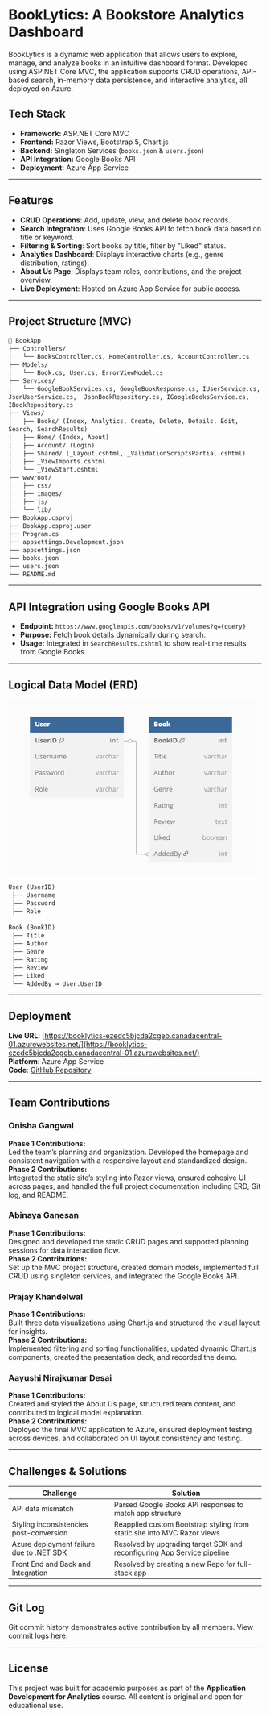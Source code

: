 
# BookLytics: A Bookstore Analytics Dashboard  
BookLytics is a dynamic web application that allows users to explore, manage, and analyze books in an intuitive dashboard format. Developed using ASP.NET Core MVC, the application supports CRUD operations, API-based search, in-memory data persistence, and interactive analytics, all deployed on Azure.  

## Tech Stack
- **Framework:** ASP.NET Core MVC  
- **Frontend:** Razor Views, Bootstrap 5, Chart.js  
- **Backend:** Singleton Services (`books.json` & `users.json`)  
- **API Integration:** Google Books API  
- **Deployment:** Azure App Service  

---

## Features
- **CRUD Operations**: Add, update, view, and delete book records.  
- **Search Integration**: Uses Google Books API to fetch book data based on title or keyword.  
- **Filtering & Sorting**: Sort books by title, filter by "Liked" status.  
- **Analytics Dashboard**: Displays interactive charts (e.g., genre distribution, ratings).  
- **About Us Page**: Displays team roles, contributions, and the project overview.  
- **Live Deployment**: Hosted on Azure App Service for public access.  

---

## Project Structure (MVC)  
```
📂 BookApp
├── Controllers/
│   └── BooksController.cs, HomeController.cs, AccountController.cs
├── Models/
│   └── Book.cs, User.cs, ErrorViewModel.cs
├── Services/
│   └── GoogleBookServices.cs, GoogleBookResponse.cs, IUserService.cs, JsonUserService.cs,	JsonBookRepository.cs, IGoogleBooksService.cs, IBookRepository.cs
├── Views/
│   ├── Books/ (Index, Analytics, Create, Delete, Details, Edit, Search, SearchResults)
│   ├── Home/ (Index, About)
|   ├── Account/ (Login)
|   ├── Shared/ (_Layout.cshtml, _ValidationScriptsPartial.cshtml) 
|   ├── _ViewImports.cshtml
│   └── _ViewStart.cshtml
├── wwwroot/
│   ├── css/
│   ├── images/
│   ├── js/
│   └── lib/
├── BookApp.csproj
├── BookApp.csproj.user
├── Program.cs
├──	appsettings.Development.json
├──	appsettings.json
├──	books.json
├──	users.json
└──	README.md
```

---

## API Integration using Google Books API  
- **Endpoint:** `https://www.googleapis.com/books/v1/volumes?q={query}`  
- **Purpose:** Fetch book details dynamically during search.  
- **Usage:** Integrated in `SearchResults.cshtml` to show real-time results from Google Books.  

---

## Logical Data Model (ERD)  
![BookLytics ERD](wwwroot/assets/data-model-updated.png)

```plaintext
User (UserID)
 ├── Username
 ├── Password
 ├── Role

Book (BookID)
 ├── Title
 ├── Author
 ├── Genre
 ├── Rating
 ├── Review
 ├── Liked
 └── AddedBy → User.UserID
```

---

## Deployment
**Live URL**: [https://booklytics-ezedc5bjcda2cgeb.canadacentral-01.azurewebsites.net/](https://booklytics-ezedc5bjcda2cgeb.canadacentral-01.azurewebsites.net/)  
**Platform**: Azure App Service  
**Code**: [GitHub Repository](https://github.com/AbinayalakshmiG/BookApp)  

---

## Team Contributions  
### **Onisha Gangwal**  
**Phase 1 Contributions:**  
Led the team’s planning and organization. Developed the homepage and consistent navigation with a responsive layout and standardized design.  
**Phase 2 Contributions:**  
Integrated the static site’s styling into Razor views, ensured cohesive UI across pages, and handled the full project documentation including ERD, Git log, and README.  

### **Abinaya Ganesan**  
**Phase 1 Contributions:**  
Designed and developed the static CRUD pages and supported planning sessions for data interaction flow.  
**Phase 2 Contributions:**  
Set up the MVC project structure, created domain models, implemented full CRUD using singleton services, and integrated the Google Books API.  

### **Prajay Khandelwal**  
**Phase 1 Contributions:**   
Built three data visualizations using Chart.js and structured the visual layout for insights.  
**Phase 2 Contributions:**   
Implemented filtering and sorting functionalities, updated dynamic Chart.js components, created the presentation deck, and recorded the demo.  

### **Aayushi Nirajkumar Desai**  
**Phase 1 Contributions:**  
Created and styled the About Us page, structured team content, and contributed to logical model explanation.  
**Phase 2 Contributions:**  
Deployed the final MVC application to Azure, ensured deployment testing across devices, and collaborated on UI layout consistency and testing.  

---

## Challenges & Solutions
| Challenge | Solution |
|----------|----------|
| API data mismatch | Parsed Google Books API responses to match app structure |
| Styling inconsistencies post-conversion | Reapplied custom Bootstrap styling from static site into MVC Razor views |
| Azure deployment failure due to .NET SDK | Resolved by upgrading target SDK and reconfiguring App Service pipeline |
| Front End and Back and Integration | Resolved by creating a new Repo for full-stack app |

---

## Git Log  
Git commit history demonstrates active contribution by all members. View commit logs [here](https://github.com/AbinayalakshmiG/BookApp/commits/main/).

---

## License  
This project was built for academic purposes as part of the **Application Development for Analytics** course. All content is original and open for educational use.
